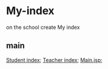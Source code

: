 # My-index
on the school create My index
## main
[Student index](https://github.com/xzvfoi/My-index/blob/master/src/main/webapp/jsp/hello.jsp);
[Teacher index](https://github.com/xzvfoi/My-index/blob/master/src/main/webapp/jsp/hellos.jsp);
[Main.jsp](https://github.com/xzvfoi/My-index/blob/master/src/main/webapp/index.jsp);
